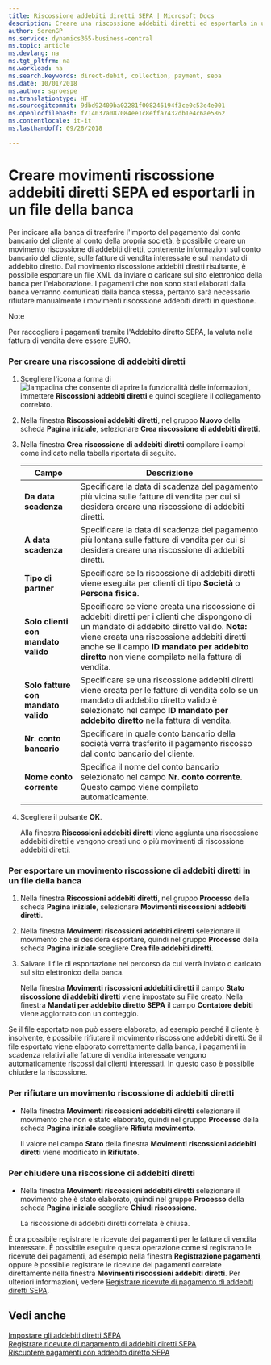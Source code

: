 ```yaml
---
title: Riscossione addebiti diretti SEPA | Microsoft Docs
description: Creare una riscossione addebiti diretti ed esportarla in un file XML che si invia o si carica nella banca elettronica per l'elaborazione.
author: SorenGP
ms.service: dynamics365-business-central
ms.topic: article
ms.devlang: na
ms.tgt_pltfrm: na
ms.workload: na
ms.search.keywords: direct-debit, collection, payment, sepa
ms.date: 10/01/2018
ms.author: sgroespe
ms.translationtype: HT
ms.sourcegitcommit: 9dbd92409ba02281f008246194f3ce0c53e4e001
ms.openlocfilehash: f714037a087084ee1c8effa7432db1e4c6ae5862
ms.contentlocale: it-it
ms.lasthandoff: 09/28/2018

---
```

# <a name="create-sepa-direct-debit-collection-entries-and-export-to-a-bank-file"></a>Creare movimenti riscossione addebiti diretti SEPA ed esportarli in un file della banca
Per indicare alla banca di trasferire l'importo del pagamento dal conto bancario del cliente al conto della propria società, è possibile creare un movimento riscossione di addebiti diretti, contenente informazioni sul conto bancario del cliente, sulle fatture di vendita interessate e sul mandato di addebito diretto. Dal movimento riscossione addebiti diretti risultante, è possibile esportare un file XML da inviare o caricare sul sito elettronico della banca per l'elaborazione. I pagamenti che non sono stati elaborati dalla banca verranno comunicati dalla banca stessa, pertanto sarà necessario rifiutare manualmente i movimenti riscossione addebiti diretti in questione.  

> [!NOTE]  
>  Per raccogliere i pagamenti tramite l'Addebito diretto SEPA, la valuta nella fattura di vendita deve essere EURO.  

### <a name="to-create-a-direct-debit-collection"></a>Per creare una riscossione di addebiti diretti  
1. Scegliere l'icona a forma di ![lampadina che consente di aprire la funzionalità delle informazioni](media/ui-search/search_small.png "Informazioni sull'operazione che si desidera eseguire"), immettere **Riscossioni addebiti diretti** e quindi scegliere il collegamento correlato.  
2. Nella finestra **Riscossioni addebiti diretti**, nel gruppo **Nuovo** della scheda **Pagina iniziale**, selezionare **Crea riscossione di addebiti diretti**.  
3. Nella finestra **Crea riscossione di addebiti diretti** compilare i campi come indicato nella tabella riportata di seguito.  

    |Campo|Descrizione|  
    |---------------------------------|---------------------------------------|  
    |**Da data scadenza**|Specificare la data di scadenza del pagamento più vicina sulle fatture di vendita per cui si desidera creare una riscossione di addebiti diretti.|  
    |**A data scadenza**|Specificare la data di scadenza del pagamento più lontana sulle fatture di vendita per cui si desidera creare una riscossione di addebiti diretti.|  
    |**Tipo di partner**|Specificare se la riscossione di addebiti diretti viene eseguita per clienti di tipo **Società** o **Persona fisica**.|  
    |**Solo clienti con mandato valido**|Specificare se viene creata una riscossione di addebiti diretti per i clienti che dispongono di un mandato di addebito diretto valido. **Nota:** viene creata una riscossione addebiti diretti anche se il campo **ID mandato per addebito diretto** non viene compilato nella fattura di vendita.|  
    |**Solo fatture con mandato valido**|Specificare se una riscossione addebiti diretti viene creata per le fatture di vendita solo se un mandato di addebito diretto valido è selezionato nel campo **ID mandato per addebito diretto** nella fattura di vendita.|  
    |**Nr. conto bancario**|Specificare in quale conto bancario della società verrà trasferito il pagamento riscosso dal conto bancario del cliente.|  
    |**Nome conto corrente**|Specifica il nome del conto bancario selezionato nel campo **Nr. conto corrente**. Questo campo viene compilato automaticamente.|  

4. Scegliere il pulsante **OK**.  

     Alla finestra **Riscossioni addebiti diretti** viene aggiunta una riscossione addebiti diretti e vengono creati uno o più movimenti di riscossione addebiti diretti.  

### <a name="to-export-a-direct-debit-collection-entry-to-a-bank-file"></a>Per esportare un movimento riscossione di addebiti diretti in un file della banca  
1. Nella finestra **Riscossioni addebiti diretti**, nel gruppo **Processo** della scheda **Pagina iniziale**, selezionare **Movimenti riscossioni addebiti diretti**.  
2. Nella finestra **Movimenti riscossioni addebiti diretti** selezionare il movimento che si desidera esportare, quindi nel gruppo **Processo** della scheda **Pagina iniziale** scegliere **Crea file addebiti diretti**.  
3. Salvare il file di esportazione nel percorso da cui verrà inviato o caricato sul sito elettronico della banca.  

     Nella finestra **Movimenti riscossioni addebiti diretti** il campo **Stato riscossione di addebiti diretti** viene impostato su File creato. Nella finestra **Mandati per addebito diretto SEPA** il campo **Contatore debiti** viene aggiornato con un conteggio.  

Se il file esportato non può essere elaborato, ad esempio perché il cliente è insolvente, è possibile rifiutare il movimento riscossione addebiti diretti. Se il file esportato viene elaborato correttamente dalla banca, i pagamenti in scadenza relativi alle fatture di vendita interessate vengono automaticamente riscossi dai clienti interessati. In questo caso è possibile chiudere la riscossione.  

### <a name="to-reject-a-direct-debit-collection-entry"></a>Per rifiutare un movimento riscossione di addebiti diretti  
* Nella finestra **Movimenti riscossioni addebiti diretti** selezionare il movimento che non è stato elaborato, quindi nel gruppo **Processo** della scheda **Pagina iniziale** scegliere **Rifiuta movimento**.  

     Il valore nel campo **Stato** della finestra **Movimenti riscossioni addebiti diretti** viene modificato in **Rifiutato**.  

### <a name="to-close-a-direct-debit-collection"></a>Per chiudere una riscossione di addebiti diretti  
* Nella finestra **Movimenti riscossioni addebiti diretti** selezionare il movimento che è stato elaborato, quindi nel gruppo **Processo** della scheda **Pagina iniziale** scegliere **Chiudi riscossione**.  

     La riscossione di addebiti diretti correlata è chiusa.  

È ora possibile registrare le ricevute dei pagamenti per le fatture di vendita interessate. È possibile eseguire questa operazione come si registrano le ricevute dei pagamenti, ad esempio nella finestra **Registrazione pagamenti**, oppure è possibile registrare le ricevute dei pagamenti correlate direttamente nella finestra **Movimenti riscossioni addebiti diretti**. Per ulteriori informazioni, vedere [Registrare ricevute di pagamento di addebiti diretti SEPA](finance-how-to-post-sepa-direct-debit-payment-receipts.md).  

## <a name="see-also"></a>Vedi anche  
[Impostare gli addebiti diretti SEPA](finance-how-to-set-up-sepa-direct-debit.md)   
[Registrare ricevute di pagamento di addebiti diretti SEPA](finance-how-to-post-sepa-direct-debit-payment-receipts.md)   
[Riscuotere pagamenti con addebito diretto SEPA](finance-collect-payments-with-sepa-direct-debit.md)   


